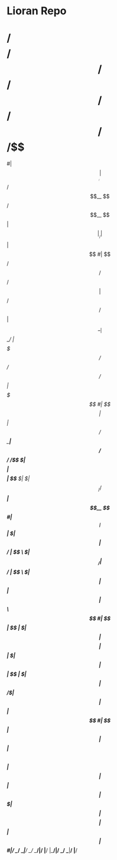 # Lioran Repo


# /$$$$$$$$               /$$                       /$$$$$$  /$$$$$$        /$$      /$$  /$$             /$$      
#| $$_____/              | $$                      /$$__  $$/$$__  $$      | $$     |__/ | $$            | $$      
#| $$   /$$   /$$ /$$$$$$| $$   /$$        /$$$$$$| $$  \__| $$  \__/      | $$$$$$$ /$$/$$$$$$   /$$$$$$| $$$$$$$ 
#| $$$$| $$  | $$/$$_____| $$  /$$/       /$$__  $| $$$$   | $$$$          | $$__  $| $|_  $$_/  /$$_____| $$__  $$
#| $$__| $$  | $| $$     | $$$$$$/       | $$  \ $| $$_/   | $$_/          | $$  \ $| $$ | $$   | $$     | $$  \ $$
#| $$  | $$  | $| $$     | $$_  $$       | $$  | $| $$     | $$            | $$  | $| $$ | $$ /$| $$     | $$  | $$
#| $$  |  $$$$$$|  $$$$$$| $$ \  $$      |  $$$$$$| $$     | $$            | $$$$$$$| $$ |  $$$$|  $$$$$$| $$  | $$
#|__/   \______/ \_______|__/  \__/       \______/|__/     |__/            |_______/|__/  \___/  \_______|__/  |__/
